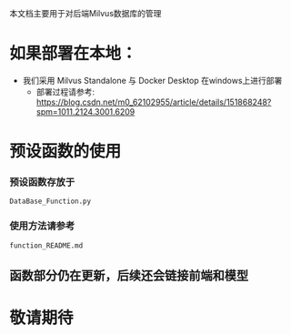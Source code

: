 本文档主要用于对后端Milvus数据库的管理

# 如果部署在本地：
- 我们采用 Milvus Standalone 与 Docker Desktop 在windows上进行部署
    - 部署过程请参考:
  https://blog.csdn.net/m0_62102955/article/details/151868248?spm=1011.2124.3001.6209

# 预设函数的使用
### 预设函数存放于 
```angular2html
DataBase_Function.py 
```
### 使用方法请参考
```angular2html
function_README.md
```


## 函数部分仍在更新，后续还会链接前端和模型
# 敬请期待
